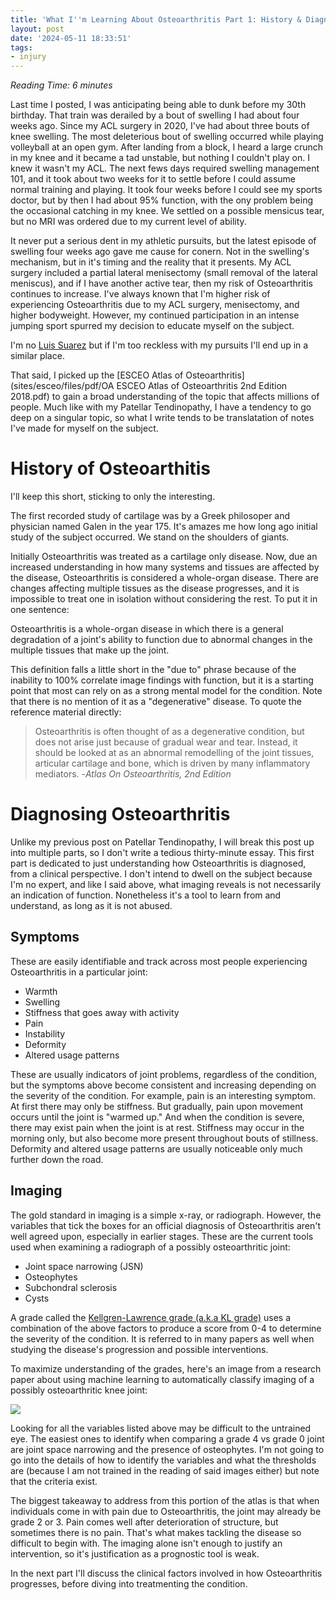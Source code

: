 ```yaml
---
title: 'What I''m Learning About Osteoarthritis Part 1: History & Diagnosis'
layout: post
date: '2024-05-11 18:33:51'
tags:
- injury
---
```


*Reading Time: 6 minutes*

Last time I posted, I was anticipating being able to dunk before my 30th birthday.  That train was derailed by a bout of swelling I had about four weeks ago. Since my ACL surgery in 2020, I've had about  three bouts of knee swelling. The most deleterious bout of swelling occurred while playing volleyball at an open gym. After landing from a block, I heard a large crunch in my knee and it became a tad unstable, but nothing I couldn't play on. I knew it wasn't my ACL. The next fews days required swelling management 101, and it took about two weeks for it to settle before I could assume normal training and playing. It took four weeks before I could see my sports doctor, but by then I had about 95% function, with the ony problem being the occasional catching in my knee. We settled on a possible mensicus tear, but no MRI was ordered due to my current level of ability.


It never put a serious dent in my athletic pursuits, but the latest episode of swelling four weeks ago gave me cause for conern. Not in the swelling's mechanism, but in it's timing  and the reality that it presents. My ACL surgery included a partial lateral menisectomy (small removal of the lateral meniscus), and if I have another active tear, then my risk of Osteoarthritis continues to increase.  I've always  known that I'm higher risk of experiencing Osteoarthritis due to my ACL surgery, menisectomy, and higher bodyweight. However, my continued participation in an intense jumping sport spurred my decision to educate myself on the subject. 

I'm no [Luis Suarez](https://www.goal.com/en-us/news/former-barcelona-star-luis-suarez-considering-retirement-amid-knee-injury-struggles-at-gremio/blt67873ef731e43b0d) but if I'm too reckless with my pursuits I'll end up in a similar place.

That said, I picked up the [ESCEO Atlas of Osteoarthritis](sites/esceo/files/pdf/OA ESCEO Atlas of Osteoarthritis 2nd Edition 2018.pdf) to gain a broad understanding of the topic that affects millions of people. Much like with my Patellar Tendinopathy, I have a tendency to go deep on a singular topic, so what I write tends to be translatation of notes I've made for myself on the subject.

# History of Osteoarthitis

I'll keep this short, sticking to only the interesting. 

The first recorded study of cartilage was by a Greek philosoper and physician named Galen in the year 175. It's amazes me how long ago initial study of the subject occurred. We stand on the shoulders of giants.

Initially Osteoarthritis was treated as a cartilage only disease. Now, due an increased understanding in how many systems and tissues are affected by the disease, Osteoarthritis is considered a whole-organ disease. There are changes affecting multiple tissues as the disease progresses, and it is impossible to treat one in isolation without considering the rest. To put it in one sentence:

Osteoarthritis is a whole-organ disease in which there is a general degradation of a joint's ability to function due to abnormal changes in the multiple tissues that make up the joint.

This definition falls a little short in the "due to" phrase because of the inability to 100% correlate image findings with function, but it is a starting point that most can rely on as a strong mental model for the condition. Note that there is no mention of it as a "degenerative" disease.  To quote the reference material directly:

> Osteoarthritis is often thought of as a degenerative condition, but does not arise just because of gradual wear and tear. Instead, it should be looked at as an abnormal remodelling of the joint tissues, articular cartilage and bone, which is driven by many inflammatory mediators. -*Atlas On Osteoarthritis, 2nd Edition*

# Diagnosing Osteoarthritis

Unlike my previous post on Patellar Tendinopathy, I will break this post up into multiple parts, so I don't write a tedious thirty-minute essay. This first part is dedicated to just understanding how Osteoarthritis is diagnosed, from a clinical perspective. I don't intend to dwell on the subject because I'm no expert, and like I said above, what imaging reveals is not necessarily an indication of function. Nonetheless it's a tool to learn from and understand, as long as it is not abused.
## Symptoms

These are easily identifiable and track across most people experiencing Osteoarthritis in a particular joint:

- Warmth
- Swelling
- Stiffness that goes away with activity
- Pain
- Instability
- Deformity
- Altered usage patterns

These are usually indicators of joint problems, regardless of the condition, but the symptoms above become consistent and increasing depending on the severity of the condition.  For example, pain is an interesting symptom. At first there may only be stiffness. But gradually, pain upon movement occurs until the joint is "warmed up." And when the condition is severe, there may exist pain when the joint is at rest. Stiffness may occur in the morning only, but also become more present throughout bouts of stillness.  Deformity and altered usage patterns are usually noticeable only much further down the road.
## Imaging
The gold standard in imaging is a simple x-ray, or radiograph. However, the variables that tick the boxes for an official diagnosis of Osteoarthritis aren't well agreed upon, especially in earlier stages. These are the current tools used when examining a radiograph of a possibly osteoarthritic joint:

- Joint space narrowing (JSN)
- Osteophytes
- Subchondral sclerosis
- Cysts

A grade called the [Kellgren-Lawrence grade (a.k.a KL grade)](https://empendium.com/mcmtextbook/table/031_0728) uses a combination of the above factors to produce a score from 0-4 to determine the severity of the condition. It is referred to in many papers as well when studying the disease's progression and possible interventions.

To maximize understanding of the grades, here's an image from a research paper about using machine learning to automatically classify imaging of a possibly osteoarthritic knee joint:

<img src="/assets/images/KG_osteo.webp." />

Looking for all the variables listed above may be difficult to the untrained eye. The easiest ones to identify when comparing a grade 4 vs grade 0 joint are joint space narrowing and the presence of osteophytes. I'm not going to go into the details of how to identify the variables and what the thresholds are (because I am not trained in the reading of said images either) but note that the criteria exist.

The biggest takeaway to address from this portion of the atlas is that when individuals come in with pain due to Osteoarthritis, the joint may already be grade 2 or 3. Pain comes well after deterioration of structure, but sometimes there is no pain. That's what makes tackling the disease so difficult to begin with. The imaging alone isn't enough to justify an intervention,  so it's justification as a prognostic tool is weak.

In the next part I'll discuss the clinical factors involved in how Osteoarthritis progresses, before diving into treatmenting the condition.
